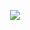 <p align="center"> 
<img src="https://redsqware.com/wp-content/uploads/2016/11/xredsqware.png.pagespeed.ic.M4iST6oOhy.png">
</p>